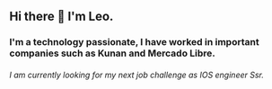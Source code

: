 ## Hi there 👋 I'm Leo.

### I'm a technology passionate, I have worked in important companies such as Kunan and Mercado Libre.

###### I am currently looking for my next job challenge as IOS engineer Ssr.

<!--
**Leosoft/Leosoft** is a ✨ _special_ ✨ repository because its `README.md` (this file) appears on your GitHub profile.

Here are some ideas to get you started:

- 🔭 I’m currently working on ...
- 🌱 I’m currently learning ...
- 👯 I’m looking to collaborate on ...
- 🤔 I’m looking for help with ...
- 💬 Ask me about ...
- 📫 How to reach me: ...
- 😄 Pronouns: ...
- ⚡ Fun fact: ...
-->
